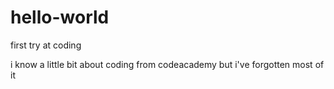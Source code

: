 # hello-world
first try at coding

i know a little bit about coding from codeacademy but i've forgotten most of it
